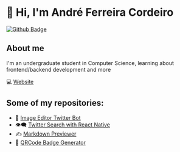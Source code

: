 # :wave: Hi, I'm André Ferreira Cordeiro
[![Github Badge](https://img.shields.io/badge/-Github-000?style=flat-square&logo=Github&logoColor=white&link=https://github.com/andrefcordeiro)](https://github.com/andrefcordeiro)

## About me

I'm an undergraduate student in Computer Science, learning about frontend/backend development and more

:computer: [Website](https://andrefcordeiro.github.io)


## Some of my repositories:

- :palm_tree: [Image Editor Twitter Bot](https://github.com/andrefcordeiro/image-editor-bot)
- :eye_speech_bubble: [Twitter Search with React Native](https://github.com/andrefcordeiro/Twitter-Search-React-Native)
- :writing_hand: [Markdown Previewer](https://github.com/andrefcordeiro/Markdown-Previewer)
- :name_badge: [QRCode Badge Generator](https://github.com/andrefcordeiro/QRCode-Badge-Generator)
